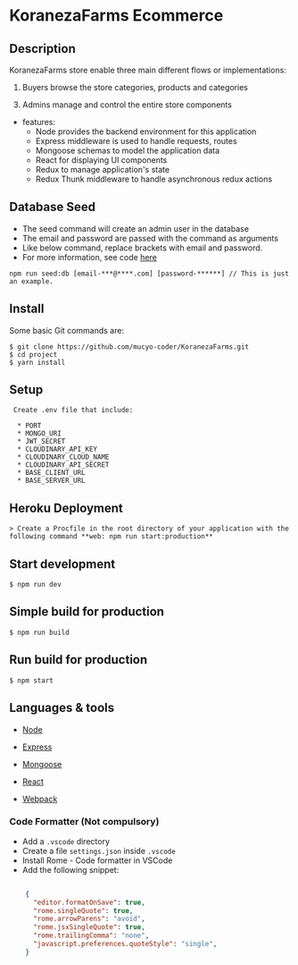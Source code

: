 # KoranezaFarms Ecommerce

## Description

KoranezaFarms store enable three main different flows or implementations:

1. Buyers browse the store categories, products and categories
<!-- 2. Sellers or Merchants manage their own brand component -->
3. Admins manage and control the entire store components 


* features:
  * Node provides the backend environment for this application
  * Express middleware is used to handle requests, routes
  * Mongoose schemas to model the application data
  * React for displaying UI components
  * Redux to manage application's state
  * Redux Thunk middleware to handle asynchronous redux actions


## Database Seed

* The seed command will create an admin user in the database
* The email and password are passed with the command as arguments
* Like below command, replace brackets with email and password. 
* For more information, see code [here](server/utils/seed.js)

```****
npm run seed:db [email-***@****.com] [password-******] // This is just an example.
```

<!-- ## Demo

This application is deployed on Heroku. Please check it out :smile: [here](https://mern-store-80202.herokuapp.com/).

See admin dashboard [demo](https://mernstore-bucket.s3.us-east-2.amazonaws.com/admin.mp4) -->

## Install

Some basic Git commands are:

```
$ git clone https://github.com/mucyo-coder/KoranezaFarms.git
$ cd project
$ yarn install
```

## Setup

```
 Create .env file that include:

  * PORT
  * MONGO_URI
  * JWT_SECRET
  * CLOUDINARY_API_KEY
  * CLOUDINARY_CLOUD_NAME
  * CLOUDINARY_API_SECRET
  * BASE_CLIENT_URL
  * BASE_SERVER_URL
```

## Heroku Deployment

```
> Create a Procfile in the root directory of your application with the following command **web: npm run start:production**
```

## Start development

```
$ npm run dev
```

## Simple build for production

```
$ npm run build
```

## Run build for production

```
$ npm start
```


## Languages & tools

- [Node](https://nodejs.org/en/)

- [Express](https://expressjs.com/)

- [Mongoose](https://mongoosejs.com/)

- [React](https://reactjs.org/)

- [Webpack](https://webpack.js.org/)


### Code Formatter (Not compulsory)

- Add a `.vscode` directory
- Create a file `settings.json` inside `.vscode`
- Install Rome - Code formatter in VSCode
- Add the following snippet:  

```json

    {
      "editor.formatOnSave": true,
      "rome.singleQuote": true,
      "rome.arrowParens": "avoid",
      "rome.jsxSingleQuote": true,
      "rome.trailingComma": "none",
      "javascript.preferences.quoteStyle": "single",
    }

```

